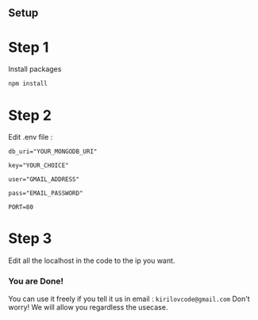 ## Setup

# Step 1

Install packages

```npm install```

# Step 2 

Edit .env file : 

```
db_uri="YOUR_MONGODB_URI"

key="YOUR_CHOICE"

user="GMAIL_ADDRESS"

pass="EMAIL_PASSWORD"

PORT=80
```
# Step 3

Edit all the localhost in the code to the ip you want.

### You are Done!

You can use it freely if you tell it us in email : ```kirilovcode@gmail.com``` Don't worry! We will allow you regardless the usecase.

